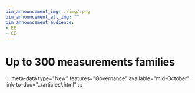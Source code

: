 ```yaml
---
pim_announcement_img: ./img/.png
pim_announcement_alt_img: ""
pim_announcement_audience:
- EE
- CE
---
```


# Up to 300 measurements families
::: meta-data type="New" features="Governance" available="mid-October" link-to-doc="../articles/.html"
:::
